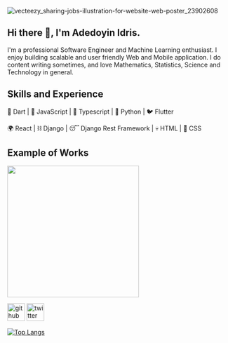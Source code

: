 ![vecteezy_sharing-jobs-illustration-for-website-web-poster_23902608](https://github.com/DevAdedoyin/DevAdedoyin/assets/59482569/ae1e7416-f79d-4954-ab7f-355f6b2de8dd)

## Hi there 👋, I'm Adedoyin Idris.
I'm a professional Software Engineer and Machine Learning enthusiast. I enjoy building scalable and user friendly Web and Mobile application. I do content writing sometimes, and love Mathematics, Statistics, Science and Technology in general.

## Skills and Experience
🎯 Dart | 📝 JavaScript | 💪 Typescript | 🐍 Python | 🐦 Flutter  
  
🌍 React | ⛓️ Django | 😴 Django Rest Framework | 💀 HTML | 💅 CSS

## Example of Works
<img src="![weather](https://github.com/DevAdedoyin/DevAdedoyin/assets/59482569/6d713fdf-711f-417d-aa64-cf2de241d4df)
" width="300" >

[<img src='https://cdn.jsdelivr.net/npm/simple-icons@3.0.1/icons/github.svg' alt='github' height='40'>](https://github.com/DevAdedoyin)  [<img src='https://cdn.jsdelivr.net/npm/simple-icons@3.0.1/icons/twitter.svg' alt='twitter' height='40'>](https://twitter.com/DreezyBines)

[![Top Langs](https://github-readme-stats.vercel.app/api/top-langs/?username=DevAdedoyin)](https://github.com/anuraghazra/github-readme-stats)


